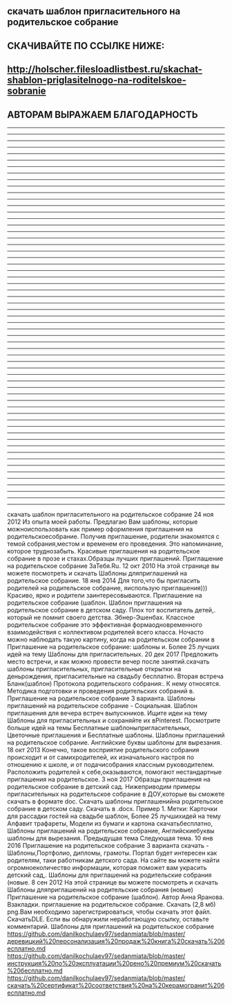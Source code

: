 скачать шаблон пригласительного на родительское собрание
--------------------------------------------------
СКАЧИВАЙТЕ ПО ССЫЛКЕ НИЖЕ:
--------------------------------------------------
http://holscher.filesloadlistbest.ru/skachat-shablon-priglasitelnogo-na-roditelskoe-sobranie
--------------------------------------------------
АВТОРАМ ВЫРАЖАЕМ БЛАГОДАРНОСТЬ
--------------------------------------------------
--------------------------------------------------
--------------------------------------------------
--------------------------------------------------
--------------------------------------------------
--------------------------------------------------
--------------------------------------------------
--------------------------------------------------
--------------------------------------------------
--------------------------------------------------
--------------------------------------------------
--------------------------------------------------
--------------------------------------------------
--------------------------------------------------
--------------------------------------------------
--------------------------------------------------
--------------------------------------------------
--------------------------------------------------
--------------------------------------------------
--------------------------------------------------
--------------------------------------------------
--------------------------------------------------
--------------------------------------------------
--------------------------------------------------
--------------------------------------------------
--------------------------------------------------
--------------------------------------------------
--------------------------------------------------
--------------------------------------------------
--------------------------------------------------
--------------------------------------------------
--------------------------------------------------
--------------------------------------------------
--------------------------------------------------
--------------------------------------------------
--------------------------------------------------
--------------------------------------------------
--------------------------------------------------
--------------------------------------------------
--------------------------------------------------
--------------------------------------------------
--------------------------------------------------
--------------------------------------------------
--------------------------------------------------
--------------------------------------------------
--------------------------------------------------
--------------------------------------------------
--------------------------------------------------
--------------------------------------------------
--------------------------------------------------
--------------------------------------------------
--------------------------------------------------
--------------------------------------------------
--------------------------------------------------
--------------------------------------------------
--------------------------------------------------
--------------------------------------------------
--------------------------------------------------
--------------------------------------------------
--------------------------------------------------
скачать шаблон пригласительного на родительское собрание 24 ноя 2012  Из опыта моей работы. Предлагаю Вам шаблоны, которые можноиспользовать как пример оформления приглашения на родительскоесобрание. Получив приглашение, родители знакомятся с темой собрания,местом и временем его проведения. Это напоминание, которое труднозабыть. Красивые приглашения на родительское собрание в прозе и стахах.Образцы лучших приглашений. Приглашение на родительское собрание  ЗаТебя.Ru. 12 окт 2010  На этой странице вы можете посмотреть и скачать Шаблоны дляприглашений на родительское собрание. 18 янв 2014  Для того,что бы пригласить родителей на родительское собрание, яиспользую приглашения))) Красиво, ярко и родители заинтересовываются. Приглашение на родительское собрание (шаблон. Шаблон приглашения на родительское собрание в детском саду. Плох тот воспитатель детей,. который не помнит своего детства. Эбнер-Эшенбах. Классное родительское собрание  это эффективная формаодновременного взаимодействия с коллективом родителей всего класса. Ночасто можно наблюдать такую картину, когда на родительском собрании в
Приглашение на родительское собрание: шаблоны и. Более 25 лучших идей на тему Шаблоны для пригласительных. 20 дек 2017  Предложить место встречи, и как можно провести вечер после занятий.скачать шаблоны пригласительных, пригласительные открытки на деньрождения, пригласительные на свадьбу бесплатно. Вторая встреча  Бланк(шаблон) Протокола родительского собрания:. К нему относятся. Методика подготовки и проведения родительских собраний в. Приглашение на родительское собрание 3 варианта. Шаблоны приглашений на родительское собрание - Социальная. Шаблон приглашения для вечера встреч выпускников. Ищите идеи на тему Шаблоны для пригласительных и сохраняйте их вPinterest.  Посмотрите больше идей на темы Бесплатные шаблоныпригласительных, Цветочные приглашения и Бесплатные шаблоны.
Шаблоны приглашений на родительское собрание. Английские буквы шаблоны для вырезания. 18 окт 2013  Конечно, такое восприятие родительского собрания происходит и от самихродителей, их изначального настроя по отношению к школе, и от подачисобрания классным руководителем. Расположить родителей к себе,оказываются, помогают нестандартные приглашения на родительское. 3 ноя 2017  Образцы приглашения на родительское собрание в детский сад. Нижеприводим примеры пригласительных на родительское собрание в ДОУ,которые вы сможете скачать в формате doc. Скачать шаблоны приглашенийна родительское собрание в детском саду. Скачать в .docx. Пример 1. Метки: Карточки для рассадки гостей на свадьбе шаблон, Более 25 лучшихидей на тему Алфавит трафареты, Модели из бумаги и картона скачатьбесплатно, Шаблоны приглашений на родительское собрание, Английскиебуквы шаблоны для вырезания.  Предыдущая тема  Следующая тема. 10 янв 2016  Приглашение на родительское собрание 3 варианта скачать - Шаблоны,Портфолио, дипломы, грамоты. Портал будет интересен как родителям, таки работникам детского сада. На сайте вы можете найти огромноеколичество информации, которая поможет вам украсить детский сад,. Шаблоны для приглашений на родительские собрания (новые. 8 сен 2012  На этой странице вы можете посмотреть и скачать Шаблоны дляприглашений на родительские собрания (новые)
Приглашение на родительское собрание (шаблон). Автор Анна Яранова. Взакладки. приглашение на родительское собрание. Скачать (2,8 мб) png.Вам необходимо зарегистрироваться, чтобы скачать этот файл. СкачатьDLE. Если вы обнаружили неработающую ссылку, оставьте комментарий. Шаблоны для приглашений на родительское собрание
https://github.com/danilkochulaev97/sedanmiata/blob/master/деревицкий%20персонализация%20продаж%20книга%20скачать%20бесплатно.md
https://github.com/danilkochulaev97/sedanmiata/blob/master/инструкция%20по%20эксплуатации%20рено%20премиум%20скачать%20бесплатно.md
https://github.com/danilkochulaev97/sedanmiata/blob/master/скачать%20сертификат%20соответствия%20на%20керамогранит%20бесплатно.md